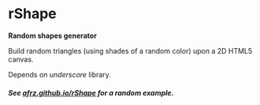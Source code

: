 # rShape

**Random shapes generator**

Build random triangles (using shades of a random color) upon a 2D HTML5 canvas.

Depends on _underscore_ library.

##### See [afrz.github.io/rShape](https://afrz.github.io/rShape/) for a random example.
